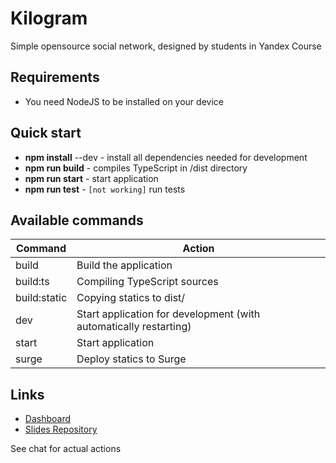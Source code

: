# Kilogram

Simple opensource social network, designed by students in Yandex Course

## Requirements

* You need NodeJS to be installed on your device

## Quick start
* **npm install** --dev - install all dependencies needed for development
* **npm run build** - compiles TypeScript in /dist directory
* **npm run start** - start application
* **npm run test** - `[not working]` run tests

## Available commands

| Command | Action |
| ------------- | ------------- |
| build | Build the application |
| build:ts | Compiling TypeScript sources |
| build:static | Copying statics to dist/ |
| dev | Start application for development (with automatically restarting) |
| start | Start application |
| surge | Deploy statics to Surge |

## Links

* [Dashboard](https://trello.com/b/xUnRQrQE/kilogram)
* [Slides Repository](https://github.com/urfu-2020/slides)

See chat for actual actions
